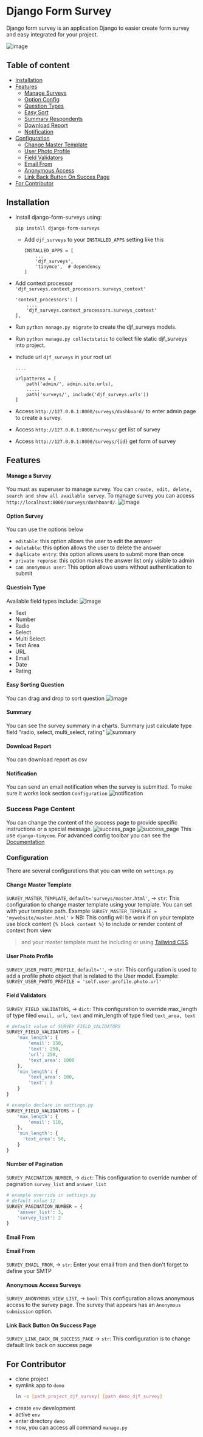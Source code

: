 # Django Form Survey

Django form survey is an application Django to easier create form survey and easy integrated for your project.

![image](https://raw.githubusercontent.com/irfanpule/django-form-surveys/master/docs/gif/djf_submit_survey_edit.gif)

## Table of content
- [Installation](#installation)
- [Features](#features)
    - [Manage Surveys](#manage-a-survey)
    - [Option Config](#option-survey)
    - [Question Types](#questioin-type)
    - [Easy Sort](#easy-sorting-question)
    - [Summary Respondents](#summary)
    - [Download Report](#download-report)
    - [Notification](#notification)
- [Configuration](#configuration)
    - [Change Master Template](#change-master-template)
    - [User Photo Profile](#user-photo-profile)
    - [Field Validators](#field-validators)
    - [Email From](#email-from)
    - [Anonymous Access](#anonymous-access-surveys)
    - [Link Back Button On Succes Page](#link-back-button-on-success-page)
- [For Contributor](#for-contributor)


## Installation
- Install django-form-surveys using:
    ```
    pip install django-form-surveys
    ```

  - Add `djf_surveys` to your `INSTALLED_APPS` setting like this
      ```
      INSTALLED_APPS = [
          ...
          'djf_surveys',
          'tinymce',  # dependency
      ]
      ```

- Add context processor `'djf_surveys.context_processors.surveys_context'`
    ```
    'context_processors': [
        ....
        'djf_surveys.context_processors.surveys_context'
    ],
    ```
- Run `python manage.py migrate` to create the djf_surveys models.
- Run `python manage.py collectstatic` to collect file static djf_surveys into project.
- Include url `djf_surveys` in your root url
    ```
    ....

    urlpatterns = [
        path('admin/', admin.site.urls),
        .....
        path('surveys/', include('djf_surveys.urls'))
    ]
    ```
  
- Access `http://127.0.0.1:8000/surveys/dashboard/` to enter admin page to create a survey.
- Access `http://127.0.0.1:8000/surveys/` get list of survey 
- Access `http://127.0.0.1:8000/surveys/{id}` get form of survey


## Features
#### Manage a Survey
You must as superuser to manage survey. You can `create, edit, delete, search and show all available survey`. To manage survey you can access `http://localhost:8000/surveys/dashboard/`.
      ![image](https://raw.githubusercontent.com/irfanpule/django-form-surveys/master/docs/gif/djf_create_survey_edit.gif)

#### Option Survey
You can use the options below
- `editable`: this option allows the user to edit the answer
- `deletable`: this option allows the user to delete the answer
- `duplicate entry`: this option allows users to submit more than once
- `private reponse`: this option makes the answer list only visible to admin
- `can anonymous user`: This option allows users without authentication to submit

#### Questioin Type
Available field types include:
![image](https://user-images.githubusercontent.com/11069520/237864026-9f933369-4cf0-4292-a394-ac398eb1be9b.png)
- Text 
- Number
- Radio 
- Select 
- Multi Select 
- Text Area 
- URL 
- Email 
- Date 
- Rating

#### Easy Sorting Question
You can drag and drop to sort question
  ![image](https://raw.githubusercontent.com/irfanpule/django-form-surveys/master/docs/gif/djf_drag_n_drop_edit.gif)

#### Summary
You can see the survey summary in a charts. Summary just calculate type field "radio, select, multi_select, rating"
  ![summary](https://raw.githubusercontent.com/irfanpule/django-form-surveys/master/docs/screnshots/chart_summary.png)

#### Download Report
You can download report as csv

#### Notification
You can send an email notification when the survey is submitted. To make sure it works look section `Configuration`
![notification](https://raw.githubusercontent.com/irfanpule/django-form-surveys/master/docs/screnshots/notification_to.png)

### Success Page Content
You can change the content of the success page to provide specific instructions or a special message.
![success_page](https://raw.githubusercontent.com/irfanpule/django-form-surveys/master/docs/screnshots/success-page.png)
![success_page](https://raw.githubusercontent.com/irfanpule/django-form-surveys/master/docs/screnshots/success-page-content.png)
This use `django-tinycme`. For advanced config toolbar you can see the [Documentation](https://django-tinymce.readthedocs.io/en/latest/index.html)



### Configuration
There are several configurations that you can write on `settings.py`

#### Change Master Template
`SURVEY_MASTER_TEMPLATE`, `default='surveys/master.html'`, -> `str`: This configuration to change master template using your template. You can set with your template path. Example `SURVEY_MASTER_TEMPLATE = 'mywebsite/master.html'`
    > NB: This config will be work if on your template use block content `{% block content %}` to include or render content of context from view 
  > and your master template must be including or using [Tailwind CSS](https://tailwindcss.com/).

#### User Photo Profile
`SURVEY_USER_PHOTO_PROFILE`, `default=''`, -> `str`: This configuration is used to add a profile photo object that is related to the User model. Example: `SURVEY_USER_PHOTO_PROFILE = 'self.user.profile.photo.url'`

#### Field Validators
`SURVEY_FIELD_VALIDATORS`, -> `dict`: This configuration to override max_length of type filed `email, url, text` and min_length of type filed `text_area, text`
```python
# default value of SURVEY_FIELD_VALIDATORS
SURVEY_FIELD_VALIDATORS = {
    'max_length': {
        'email': 150,
        'text': 250,
        'url': 250,
        'text_area': 1000
    },
    'min_length': {
        'text_area': 100,
        'text': 3
    }
}
```
```python
# example declare in settings.py
SURVEY_FIELD_VALIDATORS = {
    'max_length': {
        'email': 110,
    },
    'min_length': {
      'text_area': 50,
    }
}
```

#### Number of Pagination
`SURVEY_PAGINATION_NUMBER`, -> `dict`: This configuration to override number of pagination `survey_list` and `answer_list`
```python
# example override in settings.py
# default value 12
SURVEY_PAGINATION_NUMBER = {
    'answer_list': 3,
    'survey_list': 2
}
```

#### Email From
#### Email From
`SURVEY_EMAIL_FROM`, -> `str`: Enter your email from and then don't forget to define your SMTP

#### Anonymous Access Surveys
`SURVEY_ANONYMOUS_VIEW_LIST`, -> `bool`: This configuration allows anonymous access to the survey page. The survey that appears has an `Anonymous submission` option.


#### Link Back Button On Success Page
`SURVEY_LINK_BACK_ON_SUCCESS_PAGE` -> `str`: This configuration is to change default link back on success page
## For Contributor
- clone project
- symlink app to `demo`
  ```bash
  ln -s [path_project_djf_survey] [path_demo_djf_survey]
  ```
- create `env` development
- active `env`
- enter directory `demo`
- now, you can access all command `manage.py`
